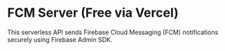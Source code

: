 # FCM Server (Free via Vercel)
This serverless API sends Firebase Cloud Messaging (FCM) notifications securely using Firebase Admin SDK.
